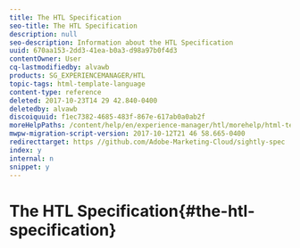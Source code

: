 ```yaml
---
title: The HTL Specification
seo-title: The HTL Specification
description: null
seo-description: Information about the HTL Specification
uuid: 670aa153-2dd3-41ea-b0a3-d98a97b0f4d3
contentOwner: User
cq-lastmodifiedby: alvawb
products: SG_EXPERIENCEMANAGER/HTL
topic-tags: html-template-language
content-type: reference
deleted: 2017-10-23T14 29 42.840-0400
deletedby: alvawb
discoiquuid: f1ec7382-4685-483f-867e-617ab0a0ab2f
moreHelpPaths: /content/help/en/experience-manager/htl/morehelp/html-template-language;/content/help/en/experience-manager/htl/morehelp/html-template-language
mwpw-migration-script-version: 2017-10-12T21 46 58.665-0400
redirecttarget: https //github.com/Adobe-Marketing-Cloud/sightly-spec
index: y
internal: n
snippet: y
---
```


# The HTL Specification{#the-htl-specification}

